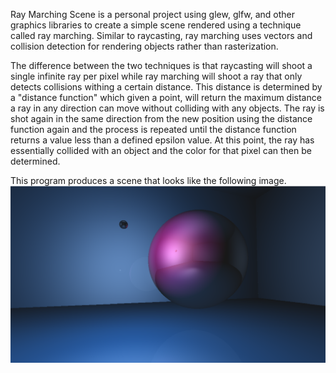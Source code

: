 Ray Marching Scene is a personal project using glew, glfw, and other graphics libraries to create a simple scene rendered using a technique called ray marching.
Similar to raycasting, ray marching uses vectors and collision detection for rendering objects rather than rasterization.

The difference between the two techniques is that raycasting will shoot a single infinite ray per pixel while ray marching will shoot a ray that only detects 
collisions withing a certain distance. This distance is determined by a "distance function" which given a point, will return the maximum distance a ray in
any direction can move without colliding with any objects. The ray is shot again in the same direction from the new position using the distance function again
and the process is repeated until the distance function returns a value less than a defined epsilon value. At this point, the ray has essentially collided with
an object and the color for that pixel can then be determined.

This program produces a scene that looks like the following image.
![Scene](Images/Scene.png)
